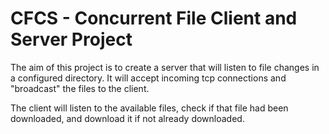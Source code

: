 # CFCS - Concurrent File Client and Server Project
The aim of this project is to create a server that will
listen to file changes in a configured directory. 
It will accept incoming tcp connections and "broadcast" the files to the client.

The client will listen to the available files, check if that file had been downloaded,
and download it if not already downloaded.